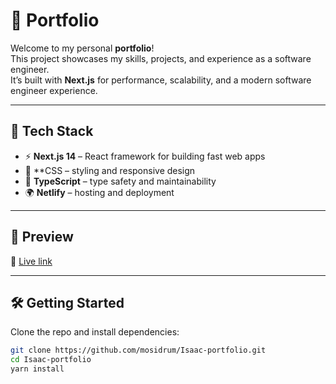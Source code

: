# 🌟 Portfolio

Welcome to my personal **portfolio**!  
This project showcases my skills, projects, and experience as a software engineer.  
It’s built with **Next.js** for performance, scalability, and a modern software engineer experience.

---

## 🚀 Tech Stack

- ⚡ **Next.js 14** – React framework for building fast web apps
- 🎨 **CSS – styling and responsive design
- 🔗 **TypeScript** – type safety and maintainability
- 🌍 **Netlify** – hosting and deployment

---

## 📸 Preview

🔗 [Live link](https://isaacayodele.netlify.app)  

---

## 🛠️ Getting Started

Clone the repo and install dependencies:

```bash
git clone https://github.com/mosidrum/Isaac-portfolio.git
cd Isaac-portfolio
yarn install

